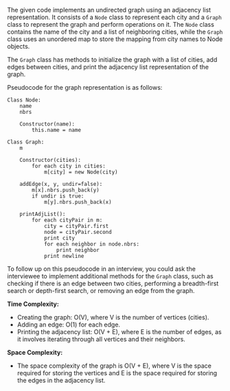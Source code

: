 The given code implements an undirected graph using an adjacency list representation. It consists of a `Node` class to represent each city and a `Graph` class to represent the graph and perform operations on it. The `Node` class contains the name of the city and a list of neighboring cities, while the `Graph` class uses an unordered map to store the mapping from city names to Node objects.

The `Graph` class has methods to initialize the graph with a list of cities, add edges between cities, and print the adjacency list representation of the graph.

Pseudocode for the graph representation is as follows:

```plaintext
Class Node:
    name
    nbrs

    Constructor(name):
        this.name = name

Class Graph:
    m

    Constructor(cities):
        for each city in cities:
            m[city] = new Node(city)

    addEdge(x, y, undir=false):
        m[x].nbrs.push_back(y)
        if undir is true:
            m[y].nbrs.push_back(x)

    printAdjList():
        for each cityPair in m:
            city = cityPair.first
            node = cityPair.second
            print city
            for each neighbor in node.nbrs:
                print neighbor
            print newline
```

To follow up on this pseudocode in an interview, you could ask the interviewee to implement additional methods for the `Graph` class, such as checking if there is an edge between two cities, performing a breadth-first search or depth-first search, or removing an edge from the graph.

**Time Complexity:**
- Creating the graph: O(V), where V is the number of vertices (cities).
- Adding an edge: O(1) for each edge.
- Printing the adjacency list: O(V + E), where E is the number of edges, as it involves iterating through all vertices and their neighbors.

**Space Complexity:**
- The space complexity of the graph is O(V + E), where V is the space required for storing the vertices and E is the space required for storing the edges in the adjacency list.